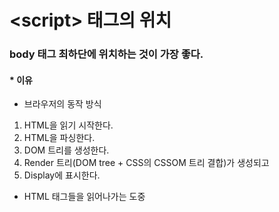 # \<script\> 태그의 위치

### body 태그 최하단에 위치하는 것이 가장 좋다.

#### * 이유

* 브라우저의 동작 방식

1. HTML을 읽기 시작한다.
2. HTML을 파싱한다.
3. DOM 트리를 생성한다.
4. Render 트리(DOM tree + CSS의 CSSOM 트리 결합)가 생성되고 
5. Display에 표시한다. 

- HTML 태그들을 읽어나가는 도중 <script> 태그를 만나면 파싱을 중단하고 javascript 파일을 로드 후 javascript 코드를 파싱한다. 
- \<script\> 파싱이 완료되면, 그 후에 HTML 파싱이 계속 되다.
- 이로인해 HTML태그들 사이에 script 태그가 위치하면 두가지 문제가 발생!!
  - HTML을 읽는 과정에 스크립트를 만나면 중단 시점이 생기고 그만큼 Display에 표시되는 것이 **지연**된다.
  - DOM 트리가 생성되기전에 자바스크립트가 생성되지도 않은 DOM의 조작을 시도할 수 있다.

- 위와 같은 상황을 막기 위해 script 태그는 body 태그 최하단에 위치하는 게 가장 좋다.